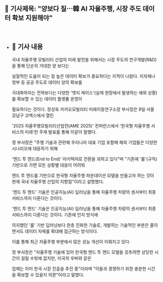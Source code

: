 ## 📰 기사제목: "양보다 질⋯韓 AI 자율주행, 시장 주도 데이터 확보 지원해야"
<br>

- ## 📄 기사 내용
  국내 자율주행 모빌리티 산업의 미래 발전을 위해서는 시장 주도의 연구개발(R&D)을 통해 단순히 거대한 양 보다는

  실질적인 도움이 되는 질 높은 데이터 확보가 중요하다는 지적이 나왔다. 지자체나 정부 등 공공 주도로 데이터 양의 확보를

  극대화하자는 전략보다는 다양한 '엣지 케이스'(실제 현장에서 발생하는 예외 상황)를 확보할 수 있는 데이터 플랫폼 운영이

  필요하다는 것이다. 장성욱 카카오모빌리티 미래이동연구소장 부사장은 9일 서울 강남구 코엑스에서 열린

  '2025 자율주행모빌리티산업전(AME 2025)' 컨퍼런스에서 '한국형 자율주행 서비스의 미래'란 주제 발표를 통해 이같이 말했다.

  정 부사장은 "주행 기술과 관련해 우리나라 대표 기업 포함해 해외 기업들은 다양한 시나리오에 대응하기 위해

  '엔드 투 엔드(End to End)' 아키텍처로 전환을 꾀하고 있다"며 "기존에 '룰'(규칙) 기반으로 가면 모든 상황별 대응이 어려워

  엔드 투 엔드를 기반으로 한국형 자율주행 파운데이션 모델을 만들고자 하는 것이 현재 국내 자율주행 산업의 지향점"이라고 설명했다.

  '엔드 투 엔드' 기술은 인공지능(AI) 딥러닝을 통해 자율주행 차량의 센서부터 최종 서비스까지 다룬다는 것이다.

  '엔드 투 엔드' 기술은 인공지능(AI) 딥러닝을 통해 자율주행 차량의 센서부터 최종 서비스까지 다룬다는 것이다. 기존에 인지 방식에

  의지했던 '룰' 기반 딥러닝보다 한층 진화한 기술로, 개발하는 기술적인 부분은 줄이면서도 데이터 자체를 확대해 접근하는 방식이다.

  이를 통해 최근 자율주행 부분에서 많은 성능 개선이 이뤄지고 있다.

  정 부사장은 "자율주행 기술에 있어 한국형 엔드 투 엔드 모델을 갖추려면 상당한 시간이 걸릴 수밖에 없지만, 미국의 우버와 같은

  업체는 이미 한국 시장 진출을 추진 중"이라며 "이들과 경쟁하기 위한 충분한 시간을 확보할 수 있을지 의문"이라고 말했다.
